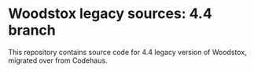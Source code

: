 # Woodstox legacy sources: 4.4 branch

This repository contains source code for 4.4 legacy version of Woodstox, migrated over from Codehaus.

